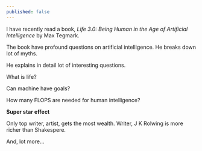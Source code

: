 ```yaml
---
published: false
---
```

I have recently read a book, _Life 3.0: Being Human in the Age of Artificial Intelligence_ by Max Tegmark.

The book have profound questions on artificial intelligence. He breaks down lot of myths. 

He explains in detail lot of interesting questions.

What is life? 

Can machine have goals?

How many FLOPS are needed for human intelligence?

**Super star effect**

Only top writer, artist, gets the most wealth. Writer, J K Rolwing is more richer than Shakespere.

And, lot more...


